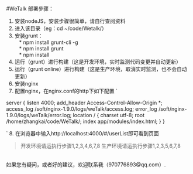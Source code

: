 #WeTalk
部署步骤：<br/>
1. 安装nodeJS，安装步骤很简单，请自行查阅资料<br/>
2. 进入该目录（eg：cd ~/code/Wetalk/）<br/>
3. 安装grunt：<br/>
&nbsp;&nbsp; * npm install grunt-cli -g<br/>
&nbsp;&nbsp; * npm install grunt<br/>
&nbsp;&nbsp; * npm install<br/>
4. 运行（grunt）进行构建（这是开发环境，实时监测代码变更并自动更新）<br/>
5. 运行（grunt online）进行构建（这是生产环境，取消实时监测，也不会自动更新）<br/>
6. 安装nginx
7. 配置nginx，在nginx.conf的http下如下配置
` 

server {
	listen 4000;
	add_header Access-Control-Allow-Origin *;
	access_log /soft/nginx-1.9.0/logs/weTalk/access.log;
	error_log /soft/nginx-1.9.0/logs/weTalk/error.log;
	location / {
		charset utf-8;
		root /home/zhangkai/code/WeTalk/;
		index app/modules/index.html;
	}
}

` 
8. 在浏览器中输入http://localhost:4000/#/userList即可看到页面

>开发环境请运执行步骤1,2,3,4,6,7,8
>生产环境请运执行步骤1,2,3,5,6,7,8

<br/>
如果您有疑问，或者好的建议，欢迎联系我（970776893@qq.com）.<br/>